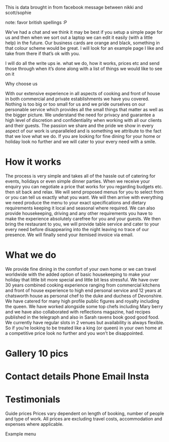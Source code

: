 This is data brought in from facebook message between nikki and scott/sophie

note: favor british spellings :P

We’ve had a chat and we think it may be best if you setup a simple page for us
and then when we sort out a laptop we can edit it easily (with a little help) in
the future. Our business cards are orange and black, something in that colour
scheme would be great. I will look for an example page I like and take from
there if that’s ok with you.

I will do all the write ups ie. what we do, how it works, prices etc and send
those through when it’s done along with a list of things we would like to see on
it

Why choose us

With our extensive experience in all aspects of cooking and front of house in
both commercial and private establishments we have you covered. Nothing is too
big or too small for us and we pride ourselves on our personable service which
provides all the small things that matter as well as the bigger picture. We
understand the need for privacy and guarantee a high level of discretion and
confidentiality when working with all our clients and their guests. The passion
we share and the pride we show in every aspect of our work is unparalleled and
is something we attribute to the fact that we love what we do. If you are
looking for fine dining for your home or holiday look no further and we will
cater to your every need with a smile. 

# How it works

The process is very simple and takes all of the hassle out of catering for
events, holidays or even simple dinner parties. When we receive your enquiry you
can negotiate a price that works for you regarding budgets etc. then sit back
and relax. We will send proposed menus for you to select from or you can tell us
exactly what you want. We will then arrive with everything we need produce the
menu to your exact specifications and dietary requirements keeping it local and
seasonal where required. We can also provide housekeeping, driving and any other
requirements you have to make the experience absolutely carefree for you and
your guests. We then bring the restaurant to you, we will provide table service
and cater to your every need before disappearing into the night leaving no trace
of our presence. We will finally send your itemised invoice via email. 

# What we do

We provide fine dining in the comfort of your own home or we can travel
worldwide with the added option of basic housekeeping to make your holiday that
little bit more special and little bit less stressful. We have over 30 years
combined cooking experience ranging from commercial kitchens and front of house
experience to high end personal service and 12 years at chatsworth house as
personal chef to the duke and duchess of Devonshire. We have catered for many
high profile public figures and royalty including the queen. We have worked
alongside some top chefs including Mary berry and we have also collaborated with
reflections magazine, had recipes published in the telegraph and also in Sarah
ravens book good good food. We currently have regular slots in 2 venues but
availability is always flexible. So if you’re looking to be treated like a king
(or queen) in your own home at a competitive price look no further and you won’t
be disappointed.

# Gallery 10 pics

# Contact details Phone Email Insta


# Testimonials

Guide prices Prices vary dependent on length of booking, number of people and
type of work. All prices are excluding travel costs, accommodation and expenses
where applicable. 

Example menu
